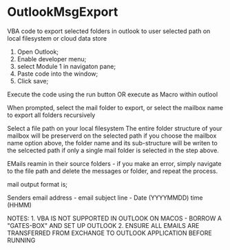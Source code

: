 # OutlookMsgExport
VBA code to export selected folders in outlook to user selected path on local filesystem or cloud data store

1. Open Outlook;
2. Enable developer menu;
3. select Module 1 in navigaton pane;
4. Paste code into the window;
5. Click save;

Execute the code using the run button OR execute as Macro within outlool

When prompted, select the mail folder to export, or select the mailbox name to export all folders recursively

Select a file path on your local filesystem
The entire folder structure of your mailbox will be preserverd on the selected path if you choose the mailbox name option above, the folder name and its sub-structure will be writen to the selcected path if only a single mail folder is selected in the step above.

EMails reamin in their source folders - if you make an error, simply navigate to the file path and delete the messages or folder, and repeat the process.

mail output format is;

Senders email address - email subject line - Date (YYYYMMDD) time (HHMM)

NOTES:  1. VBA IS NOT SUPPORTED IN OUTLOOK ON MACOS - BORROW A "GATES-BOX" AND SET UP OUTLOOK
        2. ENSURE ALL EMAILS ARE TRANSFERRED FROM EXCHANGE TO OUTLOOK APPLICATION BEFORE RUNNING
